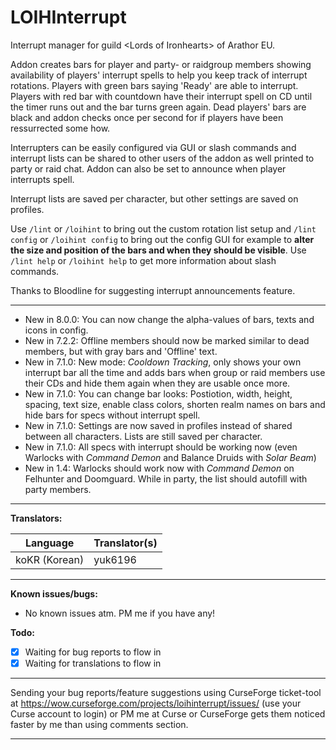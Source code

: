 # LOIHInterrupt

Interrupt manager for guild &lt;Lords of Ironhearts&gt; of Arathor EU.

Addon creates bars for player and party- or raidgroup members showing availability of players' interrupt spells to help you keep track of interrupt rotations. Players with green bars saying 'Ready' are able to interrupt. Players with red bar with countdown have their interrupt spell on CD until the timer runs out and the bar turns green again. Dead players' bars are black and addon checks once per second for if players have been ressurrected some how.

Interrupters can be easily configured via GUI or slash commands and interrupt lists can be shared to other users of the addon as well printed to party or raid chat. Addon can also be set to announce when player interrupts spell.

Interrupt lists are saved per character, but other settings are saved on profiles.

Use `/lint` or `/loihint` to bring out the custom rotation list setup and `/lint config` or `/loihint config` to bring out the config GUI for example to **alter the size and position of the bars and when they should be visible**. Use `/lint help` or `/loihint help` to get more information about slash commands.

Thanks to Bloodline for suggesting interrupt announcements feature.

---

* New in 8.0.0: You can now change the alpha-values of bars, texts and icons in config.
* New in 7.2.2: Offline members should now be marked similar to dead members, but with gray bars and 'Offline' text.
* New in 7.1.0: New mode: *Cooldown Tracking*, only shows your own interrupt bar all the time and adds bars when group or raid members use their CDs and hide them again when they are usable once more.
* New in 7.1.0: You can change bar looks: Postiotion, width, height, spacing, text size, enable class colors, shorten realm names on bars and hide bars for specs without interrupt spell.
* New in 7.1.0: Settings are now saved in profiles instead of shared between all characters. Lists are still saved per character.
* New in 7.1.0: All specs with interrupt should be working now (even Warlocks with *Command Demon* and Balance Druids with *Solar Beam*)
* New in 1.4: Warlocks should work now with *Command Demon* on Felhunter and Doomguard. While in party, the list should autofill with party members.

---

**Translators:**

Language | Translator(s)
-------- | -------------
koKR (Korean) | yuk6196

---

**Known issues/bugs:**

* No known issues atm. PM me if you have any!

**Todo:**

- [x] Waiting for bug reports to flow in
- [x] Waiting for translations to flow in

---

Sending your bug reports/feature suggestions using CurseForge ticket-tool at https://wow.curseforge.com/projects/loihinterrupt/issues/ (use your Curse account to login) or PM me at Curse or CurseForge gets them noticed faster by me than using comments section.

---